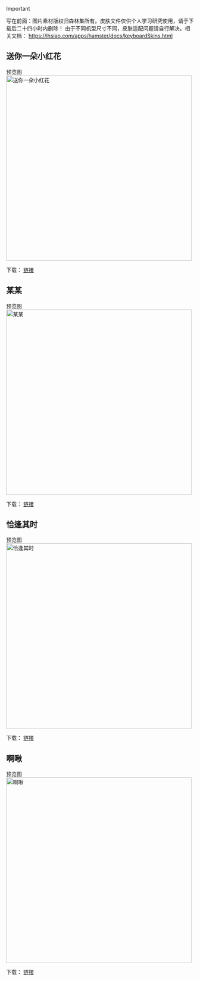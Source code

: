 >[!Important]
>写在前面：图片素材版权归森林集所有。皮肤文件仅供个人学习研究使用，请于下载后二十四小时内删除！
> 由于不同机型尺寸不同，皮肤适配问题请自行解决。相关文档： https://ihsiao.com/apps/hamster/docs/keyboardSkins.html

## 送你一朵小红花
预览图
<img src="https://github.com/user-attachments/assets/823f81fe-f348-4fa0-8572-b1e37814261e" alt="送你一朵小红花" width="498">

下载： [链接](https://xubai-owo.github.io/hamster/%E9%80%81%E4%BD%A0%E4%B8%80%E6%9C%B5%E5%B0%8F%E7%BA%A2%E8%8A%B1.hskin)

## 某某
预览图
<img src="https://github.com/user-attachments/assets/d78c1118-8cb4-4ff6-b262-f5f5f7405055" alt="某某" width="498">

下载： [链接](https://xubai-owo.github.io/hamster/%E6%9F%90%E6%9F%90.hskin)

## 恰逢其时
预览图
<img src="https://github.com/user-attachments/assets/468064a7-99f2-45ee-9a2e-b409e32759a6" alt="恰逢其时" width="498">

下载： [链接](https://xubai-owo.github.io/hamster/%E6%81%B0%E9%80%A2%E5%85%B6%E6%97%B6.hskin)

## 啊啾
预览图
<img src="https://github.com/user-attachments/assets/5b46183a-0190-4ff1-bd8d-ef8c9016c326" alt="啊啾" width="498">

下载： [链接](https://xubai-owo.github.io/hamster/%E5%95%8A%E5%95%BE.hskin)